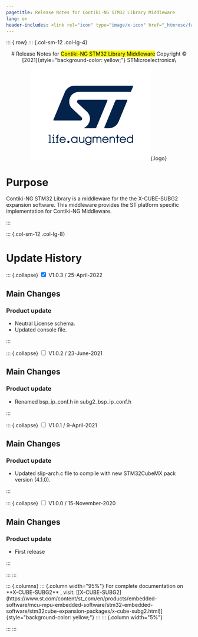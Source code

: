 ```yaml
---
pagetitle: Release Notes for Contiki-NG STM32 Library Middleware
lang: en
header-includes: <link rel="icon" type="image/x-icon" href="_htmresc/favicon.png" />
---
```


::: {.row}
::: {.col-sm-12 .col-lg-4}

<center>
# Release Notes for <mark>Contiki-NG STM32 Library Middleware</mark>
Copyright &copy; [2021]{style="background-color: yellow;"} STMicroelectronics\
    
[![ST logo](_htmresc/st_logo_2020.png)](https://www.st.com){.logo}
</center>

# Purpose

Contiki-NG STM32 Library is a middleware for the the X-CUBE-SUBG2 expansion software.
This middleware provides the ST platform specific implementation for Contiki-NG Middleware.

:::

::: {.col-sm-12 .col-lg-8}
# Update History

::: {.collapse}
<input type="checkbox" id="collapse-section3" checked aria-hidden="true">
<label for="collapse-section3" aria-hidden="true">V1.0.3 / 25-April-2022</label>
<div>			

## Main Changes

### Product update

 -  Neutral License schema.
 -  Updated console file.

</div>
:::

::: {.collapse}
<input type="checkbox" id="collapse-section2" aria-hidden="true">
<label for="collapse-section2" aria-hidden="true">V1.0.2 / 23-June-2021</label>
<div>			

## Main Changes

### Product update

 -  Renamed bsp_ip_conf.h in subg2_bsp_ip_conf.h

</div>
:::

::: {.collapse}
<input type="checkbox" id="collapse-section1" aria-hidden="true">
<label for="collapse-section1" aria-hidden="true">V1.0.1 / 9-April-2021</label>
<div>			

## Main Changes

### Product update

 - Updated slip-arch.c file to compile with new STM32CubeMX pack version (4.1.0).

</div>
:::

::: {.collapse}
<input type="checkbox" id="collapse-section0" aria-hidden="true">
<label for="collapse-section0" aria-hidden="true">V1.0.0 / 15-November-2020</label>
<div>			

## Main Changes

### Product update

 - First release

</div>
:::

:::
:::

<footer class="sticky">
::: {.columns}
::: {.column width="95%"}
For complete documentation on **X-CUBE-SUBG2** ,
visit: [[X-CUBE-SUBG2](https://www.st.com/content/st_com/en/products/embedded-software/mcu-mpu-embedded-software/stm32-embedded-software/stm32cube-expansion-packages/x-cube-subg2.html)]{style="background-color: yellow;"}
:::
::: {.column width="5%"}

:::
:::
</footer>
